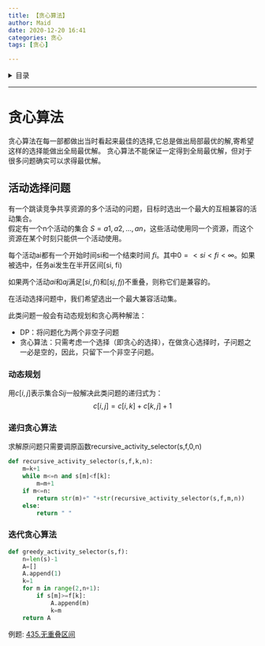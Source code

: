 ```yaml
---
title: 【贪心算法】  
author: Maid  
date: 2020-12-20 16:41  
categories: 贪心  
tags: [贪心]  

---
```

<details><summary>目录</summary>

- [贪心算法](#贪心算法)
  - [活动选择问题](#活动选择问题)
    - [动态规划](#动态规划)
    - [递归贪心算法](#递归贪心算法)
    - [迭代贪心算法](#迭代贪心算法)

</details>

---

# 贪心算法
贪心算法在每一部都做出当时看起来最佳的选择,它总是做出局部最优的解,寄希望这样的选择能做出全局最优解。
贪心算法不能保证一定得到全局最优解，但对于很多问题确实可以求得最优解。

## 活动选择问题
有一个跳读竞争共享资源的多个活动的问题，目标时选出一个最大的互相兼容的活动集合。  
假定有一个n个活动的集合 $S={a1,a2,...,an}$，这些活动使用同一个资源，而这个资源在某个时刻只能供一个活动使用。

每个活动ai都有一个开始时间si和一个结束时间 $fi$。其中$0=<si<fi<∞$。如果被选中，任务ai发生在半开区间[si, fi)

如果两个活动$ai$和$aj$满足$[si, fi)$和$[sj, fj)$不重叠，则称它们是兼容的。

在活动选择问题中，我们希望选出一个最大兼容活动集。

此类问题一般会有动态规划和贪心两种解法：  
- DP：将问题化为两个非空子问题
- 贪心算法：只需考虑一个选择（即贪心的选择），在做贪心选择时，子问题之一必是空的，因此，只留下一个非空子问题。

### 动态规划
用$c[i,j]$表示集合$Sij$一般解决此类问题的递归式为：  
$$
c[i,j] = c[i,k] + c[k,j] + 1
$$

### 递归贪心算法
求解原问题只需要调原函数recursive_activity_selector(s,f,0,n)
```py
def recursive_activity_selector(s,f,k,n):
    m=k+1
    while m<=n and s[m]<f[k]:
        m=m+1
    if m<=n:
        return str(m)+" "+str(recursive_activity_selector(s,f,m,n))
    else:
        return " "
```

### 迭代贪心算法
```py
def greedy_activity_selector(s,f):
    n=len(s)-1
    A=[]
    A.append(1)
    k=1
    for m in range(2,n+1):
        if s[m]>=f[k]:
            A.append(m)
            k=m
    return A
```

例题: 
[435.无重叠区间](./leetcode/../../leetcode/435.%20无重叠区间.md)
